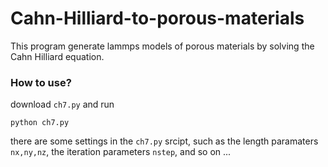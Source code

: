 # Cahn-Hilliard-to-porous-materials
This program generate lammps models of porous materials by solving the Cahn Hilliard equation.


### How to use?


download `ch7.py` and run
```
python ch7.py
```
there are some settings in the `ch7.py` srcipt, such as the length paramaters `nx,ny,nz`, the iteration parameters `nstep`, and so on ...
